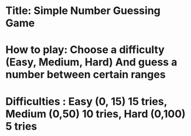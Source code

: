 # Title: Simple Number Guessing Game

# How to play: Choose a difficulty (Easy, Medium, Hard) And guess a number between certain ranges
# Difficulties : Easy (0, 15) 15 tries, Medium (0,50) 10 tries, Hard (0,100) 5 tries
